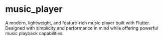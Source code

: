# music_player
A modern, lightweight, and feature-rich music player built with Flutter. Designed with simplicity and performance in mind while offering powerful music playback capabilities.
